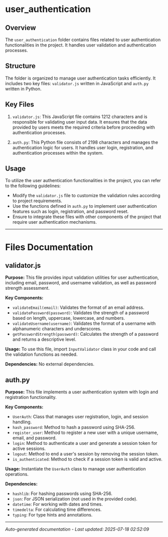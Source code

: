 # user_authentication

## Overview
The `user_authentication` folder contains files related to user authentication functionalities in the project. It handles user validation and authentication processes.

## Structure
The folder is organized to manage user authentication tasks efficiently. It includes two key files: `validator.js` written in JavaScript and `auth.py` written in Python.

## Key Files
1. `validator.js`: This JavaScript file contains 1212 characters and is responsible for validating user input data. It ensures that the data provided by users meets the required criteria before proceeding with authentication processes.

2. `auth.py`: This Python file consists of 2198 characters and manages the authentication logic for users. It handles user login, registration, and authentication processes within the system.

## Usage
To utilize the user authentication functionalities in the project, you can refer to the following guidelines:
- Modify the `validator.js` file to customize the validation rules according to project requirements.
- Use the functions defined in `auth.py` to implement user authentication features such as login, registration, and password reset.
- Ensure to integrate these files with other components of the project that require user authentication mechanisms.

---

# Files Documentation

## validator.js

**Purpose:** This file provides input validation utilities for user authentication, including email, password, and username validation, as well as password strength assessment.

**Key Components:**
- `validateEmail(email)`: Validates the format of an email address.
- `validatePassword(password)`: Validates the strength of a password based on length, uppercase, lowercase, and numbers.
- `validateUsername(username)`: Validates the format of a username with alphanumeric characters and underscores.
- `getPasswordStrength(password)`: Calculates the strength of a password and returns a descriptive level.

**Usage:** To use this file, import `InputValidator` class in your code and call the validation functions as needed.

**Dependencies:** No external dependencies.

## auth.py

**Purpose:** This file implements a user authentication system with login and registration functionality.

**Key Components:**
- `UserAuth`: Class that manages user registration, login, and session handling.
- `hash_password`: Method to hash a password using SHA-256.
- `register_user`: Method to register a new user with a unique username, email, and password.
- `login`: Method to authenticate a user and generate a session token for active sessions.
- `logout`: Method to end a user's session by removing the session token.
- `is_authenticated`: Method to check if a session token is valid and active.

**Usage:** Instantiate the `UserAuth` class to manage user authentication operations.

**Dependencies:**
- `hashlib`: For hashing passwords using SHA-256.
- `json`: For JSON serialization (not used in the provided code).
- `datetime`: For working with dates and times.
- `timedelta`: For calculating time differences.
- `typing`: For type hints and annotations.

---
*Auto-generated documentation - Last updated: 2025-07-18 02:52:09*
